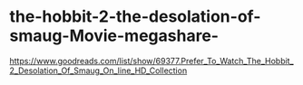 the-hobbit-2-the-desolation-of-smaug-Movie-megashare-
=====================================================

https://www.goodreads.com/list/show/69377.Prefer_To_Watch_The_Hobbit_2_Desolation_Of_Smaug_On_line_HD_Collection
